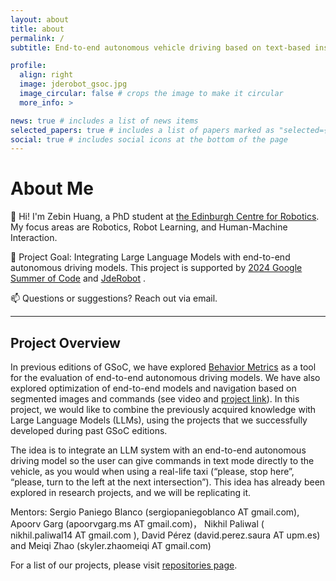 ```yaml
---
layout: about
title: about
permalink: /
subtitle: End-to-end autonomous vehicle driving based on text-based instructions

profile:
  align: right
  image: jderobot_gsoc.jpg
  image_circular: false # crops the image to make it circular
  more_info: >

news: true # includes a list of news items
selected_papers: true # includes a list of papers marked as "selected={true}"
social: true # includes social icons at the bottom of the page
---
```


# About Me

👋 Hi! I'm Zebin Huang, a PhD student at [the Edinburgh Centre for Robotics](https://www.edinburgh-robotics.org/students/zebin-huang). My focus areas are Robotics, Robot Learning, and Human-Machine Interaction.

🚀 Project Goal: Integrating Large Language Models with end-to-end autonomous driving models. This project is supported by [2024 Google Summer of Code](https://summerofcode.withgoogle.com/) and [JdeRobot](https://jderobot.github.io/activities/gsoc/2024#ideas-list) .

📫 Questions or suggestions? Reach out via email.

---

## Project Overview

In previous editions of GSoC, we have explored [Behavior Metrics](https://github.com/JdeRobot/BehaviorMetrics) as a tool for the evaluation of end-to-end autonomous driving models. We have also explored optimization of end-to-end models and navigation based on segmented images and commands (see video and [project link](https://github.com/TheRoboticsClub/gsoc2023-Meiqi_Zhao)). In this project, we would like to combine the previously acquired knowledge with Large Language Models (LLMs), using the projects that we successfully developed during past GSoC editions.

The idea is to integrate an LLM system with an end-to-end autonomous driving model so the user can give commands in text mode directly to the vehicle, as you would when using a real-life taxi (“please, stop here”, “please, turn to the left at the next intersection”). This idea has already been explored in research projects, and we will be replicating it.

Mentors: Sergio Paniego Blanco (sergiopaniegoblanco AT gmail.com), Apoorv Garg (apoorvgarg.ms AT gmail.com)， Nikhil Paliwal ( nikhil.paliwal14 AT gmail.com ), David Pérez (david.perez.saura AT upm.es) and Meiqi Zhao (skyler.zhaomeiqi AT gmail.com)

For a list of our projects, please visit [repositories page](/gsoc2024-ZebinHuang/repositories/).
